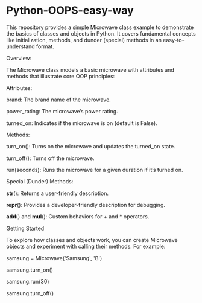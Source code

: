 # Python-OOPS-easy-way
This repository provides a simple Microwave class example to demonstrate the basics of classes and objects in Python. It covers fundamental concepts like initialization, methods, and dunder (special) methods in an easy-to-understand format.

Overview:

The Microwave class models a basic microwave with attributes and methods that illustrate core OOP principles:

Attributes:

brand: The brand name of the microwave.

power_rating: The microwave’s power rating.

turned_on: Indicates if the microwave is on (default is False).

Methods:

turn_on(): Turns on the microwave and updates the turned_on state.

turn_off(): Turns off the microwave.

run(seconds): Runs the microwave for a given duration if it’s turned on.

Special (Dunder) Methods:

__str__(): Returns a user-friendly description.

__repr__(): Provides a developer-friendly description for debugging.

__add__() and __mul__(): Custom behaviors for + and * operators.

Getting Started

To explore how classes and objects work, you can create Microwave objects and experiment with calling their methods. For example:

samsung = Microwave('Samsung', 'B')

samsung.turn_on()

samsung.run(30)

samsung.turn_off()
